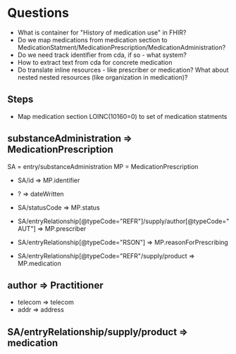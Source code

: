 # Questions

* What is container for "History of medication use" in FHIR?
* Do we map medications from medication section to MedicationStatment/MedicationPrescription/MedicationAdministration?
* Do we need track identifier from cda, if so - what system?
* How to extract text from cda for concrete medication
* Do translate inline resources - like prescriber or medication? What about nested nested resources (like organization in medication)?

## Steps

* Map medication section LOINC(10160=0) to set of medication statments


## substanceAdministration => MedicationPrescription

SA = entry/substanceAdministration
MP = MedicationPrescription

* SA/id => MP.identifier
* ? => dateWritten
* SA/statusCode => MP.status
* SA/entryRelationship[@typeCode="REFR"]/supply/author[@typeCode="AUT"] => MP.prescriber
* SA/entryRelationship[@typeCode="RSON"] => MP.reasonForPrescribing

* SA/entryRelationship[@typeCode="REFR"/supply/product => MP.medication

## author => Practitioner

* telecom => telecom
* addr => address

## SA/entryRelationship/supply/product => medication

